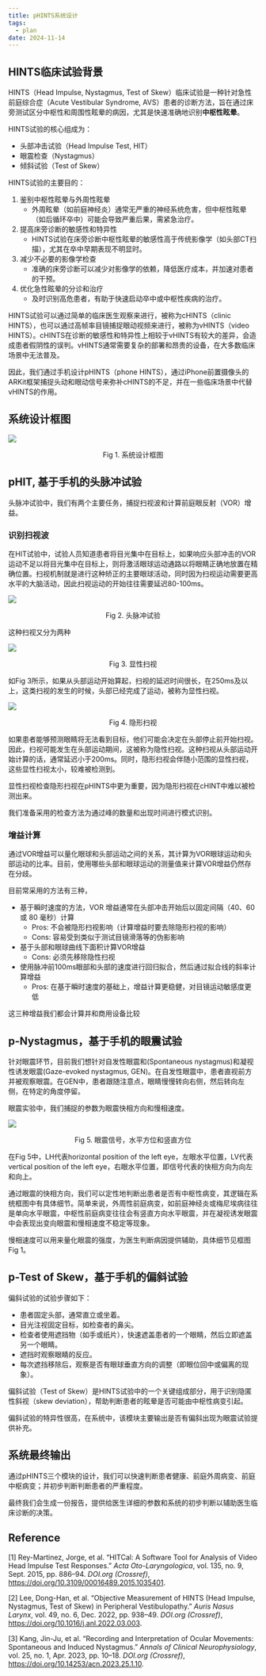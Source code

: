 ```yaml
---
title: pHINTS系统设计
tags:
  - plan
date: 2024-11-14
---
```

## HINTS临床试验背景


HINTS（Head Impulse, Nystagmus, Test of Skew）临床试验是一种针对急性前庭综合症（Acute Vestibular Syndrome, AVS）患者的诊断方法，旨在通过床旁测试区分中枢性和周围性眩晕的病因，尤其是快速准确地识别**中枢性眩晕**。

HINTS试验的核心组成为：

- 头部冲击试验（Head Impulse Test, HIT）
- 眼震检查（Nystagmus）
- 倾斜试验（Test of Skew）

HINTS试验的主要目的：
1. 鉴别中枢性眩晕与外周性眩晕
    - 外周眩晕（如前庭神经炎）通常无严重的神经系统危害，但中枢性眩晕（如后循环卒中）可能会导致严重后果，需紧急治疗。
2. 提高床旁诊断的敏感性和特异性
    - HINTS试验在床旁诊断中枢性眩晕的敏感性高于传统影像学（如头部CT扫描），尤其在卒中早期表现不明显时。
3. 减少不必要的影像学检查
    - 准确的床旁诊断可以减少对影像学的依赖，降低医疗成本，并加速对患者的干预。
4. 优化急性眩晕的分诊和治疗
    - 及时识别高危患者，有助于快速启动卒中或中枢性疾病的治疗。


HINTS试验可以通过简单的临床医生观察来进行，被称为cHINTS（clinic HINTS），也可以通过高帧率目镜捕捉眼动视频来进行，被称为vHINTS（video HINTS）。cHINTS在诊断的敏感性和特异性上相较于vHINTS有较大的差异，会造成患者假阴性的误判。vHINTS通常需要复杂的部署和昂贵的设备，在大多数临床场景中无法普及。

因此，我们通过手机设计pHINTS（phone HINTS），通过iPhone前置摄像头的ARKit框架捕捉头动和眼动信号来弥补cHINTS的不足，并在一些临床场景中代替vHINTS的作用。

## 系统设计框图

![](research_career/MSc_FYP/attachments/HINTS.svg)

<center>Fig 1. 系统设计框图</center>



## pHIT, 基于手机的头脉冲试验


头脉冲试验中，我们有两个主要任务，捕捉扫视波和计算前庭眼反射（VOR）增益。

### 识别扫视波

在HIT试验中，试验人员知道患者将目光集中在目标上，如果响应头部冲击的VOR运动不足以将目光集中在目标上，则将激活眼球运动通路以将眼睛正确地放置在精确位置。扫视机制就是进行这种矫正的主要眼球活动，同时因为扫视运动需要更高水平的大脑活动，因此扫视运动的开始往往需要延迟80-100ms。

![](research_career/MSc_FYP/attachments/Pasted%20image%2020241122170739.png)
<center>Fig 2. 头脉冲试验</center>



这种扫视又分为两种

![](research_career/MSc_FYP/attachments/Figure_1.png)
<center>Fig 3. 显性扫视</center>

如Fig 3所示，如果从头部运动开始算起，扫视的延迟时间很长，在250ms及以上，这类扫视的发生的时候，头部已经完成了运动，被称为显性扫视。

![](research_career/MSc_FYP/attachments/Figure_2.png)
<center>Fig 4. 隐形扫视</center>

如果患者能够预测眼睛将无法看到目标，他们可能会决定在头部停止前开始扫视。因此，扫视可能发生在头部运动期间，这被称为隐性扫视。这种扫视从头部运动开始计算的话，通常延迟小于200ms。同时，隐形扫视会伴随小范围的显性扫视，这些显性扫视太小，较难被检测到。

显性扫视检查隐形扫视在pHINTS中更为重要，因为隐形扫视在cHINT中难以被检测出来。

我们准备采用的检查方法为通过峰的数量和出现时间进行模式识别。

### 增益计算

通过VOR增益可以量化眼球和头部运动之间的关系，其计算为VOR眼球运动和头部运动的比率。目前，使用哪些头部和眼球运动的测量值来计算VOR增益仍然存在分歧。

目前常采用的方法有三种，

* 基于瞬时速度的方法，VOR 增益通常在头部冲击开始后以固定间隔（40、60 或 80 毫秒）计算
	* Pros: 不会被隐形扫视影响（计算增益时要去除隐形扫视的影响）
	* Cons: 容易受到类似于测试目镜滑落等的伪影影响
* 基于头部和眼球曲线下面积计算VOR增益
	* Cons: 必须先移除隐性扫视
* 使用脉冲前100ms眼部和头部的速度进行回归拟合，然后通过拟合线的斜率计算增益
	* Pros: 在基于瞬时速度的基础上，增益计算更稳健，对目镜运动敏感度更低

这三种增益我们都会计算并和商用设备比较



## p-Nystagmus，基于手机的眼震试验

针对眼震环节，目前我们想针对自发性眼震和(Spontaneous nystagmus)和凝视性诱发眼震(Gaze-evoked nystagmus, GEN)。在自发性眼震中，患者直视前方并被观察眼震。在GEN中，患者跟随注意点，眼睛慢慢转向右侧，然后转向左侧，在特定的角度停留。

眼震实验中，我们捕捉的参数为眼震快相方向和慢相速度。

![](research_career/MSc_FYP/attachments/Pasted%20image%2020241122172637.png)

<center>Fig 5. 眼震信号，水平方位和竖直方位</center>

在Fig 5中，LH代表horizontal position of the left eye，左眼水平位置，LV代表vertical position of the left eye，右眼水平位置，即信号代表的快相方向为向左和向上。

通过眼震的快相方向，我们可以定性地判断出患者是否有中枢性病变，其逻辑在系统框图中有具体细节。简单来说，外周性前庭病变，如前庭神经炎或梅尼埃病往往是单向水平眼震，中枢性前庭病变往往会有竖直方向水平眼震，并在凝视诱发眼震中会表现出变向眼震和慢相速度不稳定等现象。

慢相速度可以用来量化眼震的强度，为医生判断病因提供辅助，具体细节见框图Fig 1。


## p-Test of Skew，基于手机的偏斜试验

偏斜试验的试验步骤如下：

- 患者固定头部，通常直立或坐着。
- 目光注视固定目标，如检查者的鼻尖。
- 检查者使用遮挡物（如手或纸片），快速遮盖患者的一个眼睛，然后立即遮盖另一个眼睛。
- 遮挡时观察眼睛的反应。
- 每次遮挡移除后，观察是否有眼球垂直方向的调整（即眼位回中或偏离的现象）。

偏斜试验（Test of Skew）是HINTS试验中的一个关键组成部分，用于识别隐匿性斜视（skew deviation），帮助判断患者的眩晕是否可能由中枢性病变引起。

偏斜试验的特异性很高，在系统中，该模块主要输出是否有偏斜出现为眼震试验提供补充。

## 系统最终输出

通过pHINTS三个模块的设计，我们可以快速判断患者健康、前庭外周病变、前庭中枢病变；并初步判断判断患者的严重程度。

最终我们会生成一份报告，提供给医生详细的参数和系统的初步判断以辅助医生临床诊断的决策。


## Reference

[1] Rey-Martinez, Jorge, et al. “HITCal: A Software Tool for Analysis of Video Head Impulse Test Responses.” _Acta Oto-Laryngologica_, vol. 135, no. 9, Sept. 2015, pp. 886–94. _DOI.org (Crossref)_, https://doi.org/10.3109/00016489.2015.1035401.

[2] Lee, Dong-Han, et al. “Objective Measurement of HINTS (Head Impulse, Nystagmus, Test of Skew) in Peripheral Vestibulopathy.” _Auris Nasus Larynx_, vol. 49, no. 6, Dec. 2022, pp. 938–49. _DOI.org (Crossref)_, https://doi.org/10.1016/j.anl.2022.03.003.

[3] Kang, Jin-Ju, et al. “Recording and Interpretation of Ocular Movements: Spontaneous and Induced Nystagmus.” _Annals of Clinical Neurophysiology_, vol. 25, no. 1, Apr. 2023, pp. 10–18. _DOI.org (Crossref)_, https://doi.org/10.14253/acn.2023.25.1.10.

